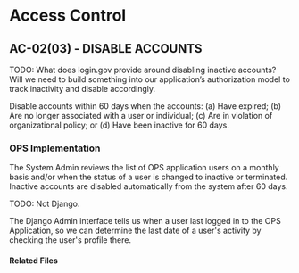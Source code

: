 # Access Control
## AC-02(03) - DISABLE ACCOUNTS

TODO: What does login.gov provide around disabling inactive accounts? Will we need to build something into our application’s authorization model to track inactivity and disable accordingly.

Disable accounts within 60 days when the accounts: 
(a) Have expired;
(b) Are no longer associated with a user or individual;
(c) Are in violation of organizational policy; or
(d) Have been inactive for 60 days.

### OPS Implementation

The System Admin reviews the list of OPS application users on a monthly basis and/or when the status of a user is changed to inactive or terminated. Inactive accounts are disabled automatically from the system after 60 days.

TODO: Not Django.

The Django Admin interface tells us when a user last logged in to the OPS Application, so we can determine the last date of a user's activity by checking the user's profile there.

#### Related Files
